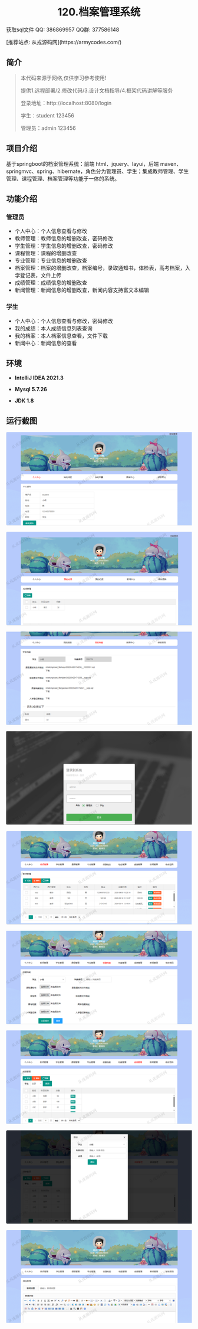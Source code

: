 <p><h1 align="center">120.档案管理系统</h1></p>

<p> 获取sql文件 QQ: 386869957 QQ群: 377586148 </p>
<p> [推荐站点: 从戎源码网](https://armycodes.com/) </p>

## 简介

> 本代码来源于网络,仅供学习参考使用!
>
> 提供1.远程部署/2.修改代码/3.设计文档指导/4.框架代码讲解等服务
> 
> 登录地址：http://localhost:8080/login
> 
> 学生：student 123456
> 
> 管理员：admin  123456
> 

## 项目介绍
基于springboot的档案管理系统：前端 html、jquery、layui，后端 maven、springmvc、spring、hibernate，角色分为管理员、学生；集成教师管理、学生管理、课程管理、档案管理等功能于一体的系统。

## 功能介绍

### 管理员

- 个人中心：个人信息查看与修改
- 教师管理：教师信息的增删改查，密码修改
- 学生管理：学生信息的增删改查，密码修改
- 课程管理：课程的增删改查
- 专业管理：专业信息的增删改查
- 档案管理：档案的增删改查，档案编号，录取通知书，体检表，高考档案，入学登记表，文件上传
- 成绩管理：成绩信息的增删改查
- 新闻管理：新闻信息的增删改查，新闻内容支持富文本编辑

### 学生

- 个人中心：个人信息查看与修改，密码修改
- 我的成绩：本人成绩信息列表查询
- 我的档案：本人档案信息查看，文件下载
- 新闻中心：新闻信息的查看

## 环境

- <b>IntelliJ IDEA 2021.3</b>

- <b>Mysql 5.7.26</b>

- <b>JDK 1.8</b>

## 运行截图
![](screenshot/1.png)

![](screenshot/2.png)

![](screenshot/3.png)

![](screenshot/4.png)

![](screenshot/5.png)

![](screenshot/6.png)

![](screenshot/7.png)

![](screenshot/8.png)

![](screenshot/9.png)